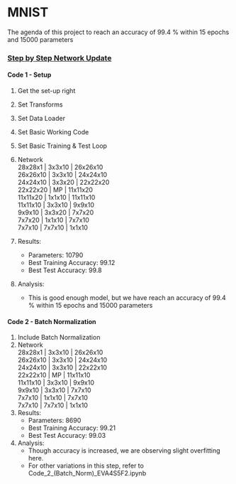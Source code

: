# MNIST
The agenda of this project to reach an accuracy of 99.4 % within 15 epochs and 15000 parameters

### [**Step by Step Network Update**](https://docs.google.com/spreadsheets/d/1NUM1eW6RdCb2L5-g2rbJ2UoGToiRC5IRQzwvw-CcVtU)

#### **Code 1 - Setup**

1. Get the set-up right
2. Set Transforms
3. Set Data Loader
4. Set Basic Working Code
5. Set Basic Training  & Test Loop
6. Network <br/>28x28x1 | 3x3x10 | 26x26x10<br/>26x26x10 | 3x3x10 | 24x24x10<br/>24x24x10 | 3x3x20 | 22x22x20<br/>22x22x20 | MP | 11x11x20<br/>11x11x20 | 1x1x10 | 11x11x10<br/>11x11x10 | 3x3x10 | 9x9x10<br/>9x9x10 | 3x3x20 | 7x7x20<br/>7x7x20 | 1x1x10 | 7x7x10<br/>7x7x10 | 7x7x10 | 1x1x10

7. Results:
   - Parameters: 10790
   - Best Training Accuracy: 99.12
   - Best Test Accuracy: 99.8
8. Analysis:
   * This is good enough model, but we have reach an accuracy of 99.4 % within 15 epochs and 15000 parameters 

#### **Code 2 - Batch Normalization**

1. Include Batch Normalization
2. Network <br/>28x28x1 | 3x3x10 | 26x26x10<br/>26x26x10 | 3x3x10 | 24x24x10<br/>24x24x10 | 3x3x10 | 22x22x10<br/>22x22x10 | MP | 11x11x10<br/>11x11x10 | 3x3x10 | 9x9x10<br/>9x9x10 | 3x3x10 | 7x7x10<br/>7x7x10 | 1x1x10 | 7x7x10<br/>7x7x10 | 7x7x10 | 1x1x10
3. Results:
   - Parameters: 8690
   - Best Training Accuracy: 99.21
   - Best Test Accuracy: 99.03
4. Analysis:
   * Though accuracy is increased, we are observing slight overfitting here.
   - For other variations in this step, refer to Code_2_(Batch_Norm)_EVA4S5F2.ipynb
